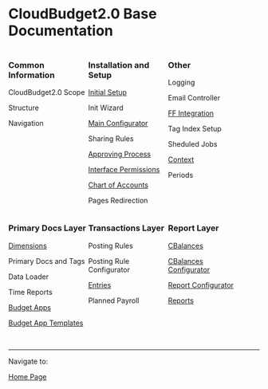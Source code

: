 <html>
<body>
<h1>CloudBudget2.0 Base Documentation</h1>

<div>
    <div class="panel">
        <h3>Common Information</h3>
        <p>CloudBudget2.0 Scope</p>
        <p>Structure</p>
        <p>Navigation</p>
    </div>

<div class="panel">
    <h3>Installation and Setup</h3>
    <p><a href="https://fallentol.github.io/CloudBudget/CB2/InitialSetup">Initial Setup</a></p>
    <p>Init Wizard</p>
    <p><a href="https://fallentol.github.io/CloudBudget/CB2/MainConfigurator">Main Configurator</a></p>
    <p>Sharing Rules</p>
    <p><a href="https://fallentol.github.io/CloudBudget/CB2/ApprovingProcess">Approving Process</a></p>
    <p><a href="https://fallentol.github.io/CloudBudget/CB2/InterfacePermissions">Interface Permissions</a></p>
    <p><a href="https://fallentol.github.io/CloudBudget/CB2/COA">Chart of Accounts</a></p>
    <p>Pages Redirection</p> 
</div>

<div class="panel">
    <h3>Other</h3>
    <p>Logging</p>
    <p>Email Controller</p>
    <p><a href="https://fallentol.github.io/CloudBudget/CB2/FFIntegration">FF Integration</a></p>
    <p>Tag Index Setup</p> 
    <p>Sheduled Jobs</p> 
    <p><a href="https://fallentol.github.io/CloudBudget/CB2/Context">Context</a></p>
    <p>Periods</p> 
</div>

<div class="panel">
    <h3>Primary Docs Layer</h3>
    <p><a href="https://fallentol.github.io/CloudBudget/CB2/Dimension" title="CloudBudget Dimensions Setup">Dimensions</a></p>
    <p>Primary Docs and Tags</p>
    <p>Data Loader</p>
    <p>Time Reports</p>
    <p><a href="https://fallentol.github.io/CloudBudget/CB2/BudgetApp" title="Apps for planning your company">Budget Apps</a></p>
    <p><a href="https://fallentol.github.io/CloudBudget/CB2/BudgetTemplate"  title="Templates for App setup">Budget App Templates</a></p>
</div>

<div class="panel">
    <h3>Transactions Layer</h3>
    <p>Posting Rules</p>
    <p>Posting Rule Configurator</p>
    <p><a href="https://fallentol.github.io/CloudBudget/CB2/Entries">Entries</a></p>
    <p>Planned Payroll</p>
</div>

<div class="panel">
    <h3>Report Layer</h3>
    <p><a href="https://fallentol.github.io/CloudBudget/CB2/CBalanceCore" title="Reporting items">CBalances</a></p>
    <p><a href="https://fallentol.github.io/CloudBudget/CB2/CBalanceConfigurator">CBalances Configurator</a></p>
    <p><a href="https://fallentol.github.io/CloudBudget/CB2/ReportConfigurator">Report Configurator</a></p>
    <p><a href="https://fallentol.github.io/CloudBudget/CB2/Report">Reports</a></p>
</div>


</div>

<br/>
<hr/>
<div>
    Navigate to:
    <p><p><a href="https://fallentol.github.io/CloudBudget/CB2/index">Home Page</a></p></p>
</div>

<style>
 .panel{
     display: inline-block;
     width:31%;
     vertical-align: top;
 }
</style>

</body>
</html>